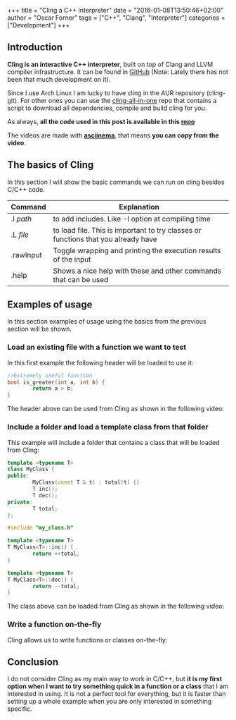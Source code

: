 +++
title = "Cling a C++ interpreter"
date = "2016-01-08T13:50:46+02:00"
author = "Oscar Forner"
tags = ["C++", "Clang", "Interpreter"]
categories = ["Development"]
+++

## Introduction

**Cling is an interactive C++ interpreter**, built on top of Clang and LLVM compiler infrastructure. It can be found in
[GitHub](https://github.com/vgvassilev/cling) (Note: Lately there has not been that much development on it).

Since I use Arch Linux I am lucky to have cling in the AUR repository (cling-git). For other ones you can use the
[cling-all-in-one](https://github.com/karies/cling-all-in-one/) repo that contains a script to download all dependencies, compile and build cling for you.

As always, **all the code used in this post is available in this [repo](https://github.com/maitesin/blog/tree/master/cling_interpreter_2016_01_08/src)**

The videos are made with **[asciinema](https://asciinema.org/)**, that means **you can copy from the video**.

## The basics of Cling

In this section I will show the basic commands we can run on cling besides C/C++ code.

| Command | Explanation |
|---|---|
| .I *path* | to add includes. Like -I option at compiling time |
| .L *file* | to load file. This is important to try classes or functions that you already have |
| .rawInput | Toggle wrapping and printing the execution results of the input |
| .help | Shows a nice help with these and other commands that can be used |

## Examples of usage

In this section examples of usage using the basics from the previous section will be shown.

### Load an existing file with a function we want to test

In this first example the following header will be loaded to use it:

``` c
//Extremely useful function
bool is_greater(int a, int b) {
        return a > b;
}
```

The header above can be used from Cling as shown in the following video:
<script type="text/javascript" src="https://asciinema.org/a/0tlo8e6kltl1lvqcrm8vz6pxr.js"
id="asciicast-0tlo8e6kltl1lvqcrm8vz6pxr" async></script>

### Include a folder and load a template class from that folder

This example will include a folder that contains a class that will be loaded from Cling:

``` cpp
template <typename T>
class MyClass {
public:
        MyClass(const T & t) : total(t) {}
        T inc();
        T dec();
private:
        T total;
};
```

``` cpp
#include "my_class.h"

template <typename T>
T MyClass<T>::inc() {
        return ++total;
}

template <typename T>
T MyClass<T>::dec() {
        return --total;
}
```

The class above can be loaded from Cling as shown in the following video:
<script type="text/javascript" src="https://asciinema.org/a/6dn649p755qhet4dr854vsclz.js"
id="asciicast-6dn649p755qhet4dr854vsclz" async></script>

### Write a function on-the-fly

Cling allows us to write functions or classes on-the-fly:
<script type="text/javascript" src="https://asciinema.org/a/82i6wmeyjiyd2j6ohlhum0zm9.js"
id="asciicast-82i6wmeyjiyd2j6ohlhum0zm9" async></script>

## Conclusion

I do not consider Cling as my main way to work in C/C++, but **it is my first option when I want to try something quick
in a function or a class** that I am interested in using. It is not a perfect tool for everything, but it is faster than setting
up a whole example when you are only interested in something specific.
